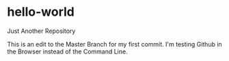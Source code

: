 # hello-world
Just Another Repository

This is an edit to the Master Branch for my first commit.  I'm testing Github in the Browser instead of the Command Line.
